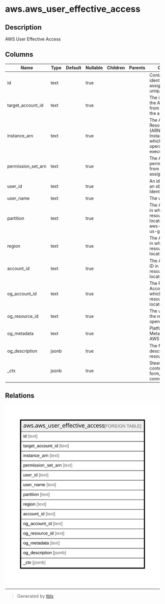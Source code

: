 # aws.aws_user_effective_access

## Description

AWS User Effective Access

## Columns

| Name | Type | Default | Nullable | Children | Parents | Comment |
| ---- | ---- | ------- | -------- | -------- | ------- | ------- |
| id | text |  | true |  |  | Contains ID to identify a role assignment uniquely. |
| target_account_id | text |  | true |  |  | The identifier of the AWS account from which to list the assignments. |
| instance_arn | text |  | true |  |  | The Amazon Resource Name (ARN) of the SSO Instance under which the operation will be executed. |
| permission_set_arn | text |  | true |  |  | The ARN of the permission set from which to list assignments. |
| user_id | text |  | true |  |  | An identifier for an object in IAM Identity Center. |
| user_name | text |  | true |  |  | The user name. |
| partition | text |  | true |  |  | The AWS partition in which the resource is located (aws, aws-cn, or aws-us-gov). |
| region | text |  | true |  |  | The AWS Region in which the resource is located. |
| account_id | text |  | true |  |  | The AWS Account ID in which the resource is located. |
| og_account_id | text |  | true |  |  | The Platform Account ID in which the resource is located. |
| og_resource_id | text |  | true |  |  | The unique ID of the resource in opengovernance. |
| og_metadata | text |  | true |  |  | Platform Metadata of the AWS resource. |
| og_description | jsonb |  | true |  |  | The full model description of the resource |
| _ctx | jsonb |  | true |  |  | Steampipe context in JSON form, e.g. connection_name. |

## Relations

![er](aws.aws_user_effective_access.svg)

---

> Generated by [tbls](https://github.com/k1LoW/tbls)
